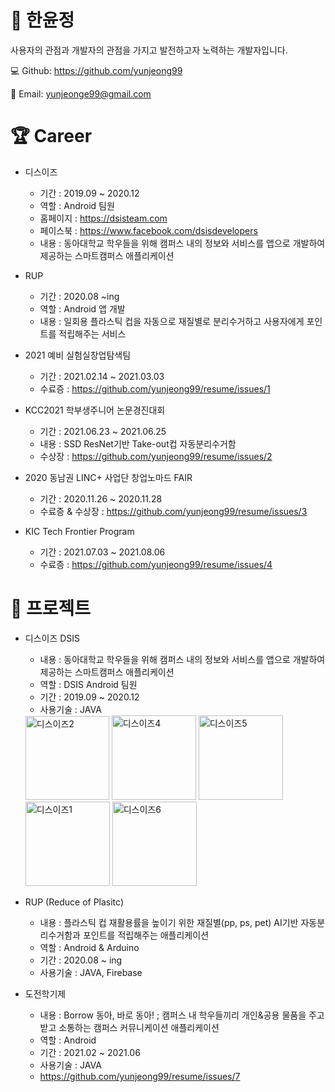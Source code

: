 # :wave: 한윤정 
사용자의 관점과 개발자의 관점을 가지고 발전하고자 노력하는 개발자입니다.

:computer: Github: https://github.com/yunjeong99

:email: Email: yunjeonge99@gmail.com



# :trophy: Career
* 디스이즈
  * 기간 : 2019.09 ~ 2020.12
  * 역할 : Android 팀원
  * 홈페이지 : https://dsisteam.com
  * 페이스북 : https://www.facebook.com/dsisdevelopers
  * 내용 : 동아대학교 학우들을 위해 캠퍼스 내의 정보와 서비스를 앱으로 개발하여 제공하는 스마트캠퍼스 애플리케이션



* RUP
  * 기간 : 2020.08 ~ing
  * 역할 : Android 앱 개발
  * 내용 : 일회용 플라스틱 컵을 자동으로 재질별로 분리수거하고 사용자에게 포인트를 적립해주는 서비스



* 2021 예비 실험실창업탐색팀
  * 기간 : 2021.02.14 ~ 2021.03.03
  * 수료증 : https://github.com/yunjeong99/resume/issues/1



* KCC2021 학부생주니어 논문경진대회
  * 기간 : 2021.06.23 ~ 2021.06.25
  * 내용 : SSD ResNet기반 Take-out컵 자동분리수거함
  * 수상장 : https://github.com/yunjeong99/resume/issues/2


* 2020 동남권 LINC+ 사업단 창업노마드 FAIR
  * 기간 : 2020.11.26 ~ 2020.11.28
  * 수료증 & 수상장 : https://github.com/yunjeong99/resume/issues/3


* KIC Tech Frontier Program
  * 기간 : 2021.07.03 ~ 2021.08.06
  * 수료증 : https://github.com/yunjeong99/resume/issues/4


# :file_folder: 프로젝트
* 디스이즈 DSIS
  * 내용 : 동아대학교 학우들을 위해 캠퍼스 내의 정보와 서비스를 앱으로 개발하여 제공하는 스마트캠퍼스 애플리케이션
  * 역할 : DSIS Android 팀원
  * 기간 : 2019.09 ~ 2020.12
  * 사용기술 : JAVA
  <img width="134" alt="디스이즈2" src="https://user-images.githubusercontent.com/77837098/139205447-35468650-0f7d-4f22-88b3-364299329629.PNG">
  <img width="135" alt="디스이즈4" src="https://user-images.githubusercontent.com/77837098/139205443-5c7d42cf-1f7b-45a5-bb60-03d8e90df195.PNG">
  <img width="135" alt="디스이즈5" src="https://user-images.githubusercontent.com/77837098/139205449-d50a7b9f-a58b-4139-adfd-eb797a1c24ea.PNG">
  <img width="135" alt="디스이즈1" src="https://user-images.githubusercontent.com/77837098/139205444-f27cdd5b-07e5-4ca0-8d66-f8c8ee1d272c.PNG">
  <img width="135" alt="디스이즈6" src="https://user-images.githubusercontent.com/77837098/139205435-09d2dbc5-b963-47eb-b149-49c7c7e3fad6.PNG">
  

* RUP (Reduce of Plasitc)
  * 내용 : 플라스틱 컵 재활용률을 높이기 위한 재질별(pp, ps, pet) AI기반 자동분리수거함과 포인트를 적립해주는 애플리케이션
  * 역할 : Android & Arduino
  * 기간 : 2020.08 ~ ing
  * 사용기술 : JAVA, Firebase


* 도전학기제 
  * 내용 : Borrow 동아, 바로 동아! ; 캠퍼스 내 학우들끼리 개인&공용 물품을 주고받고 소통하는 캠퍼스 커뮤니케이션 애플리케이션
  * 역할 : Android
  * 기간 : 2021.02 ~ 2021.06
  * 사용기술 : JAVA
  * https://github.com/yunjeong99/resume/issues/7
